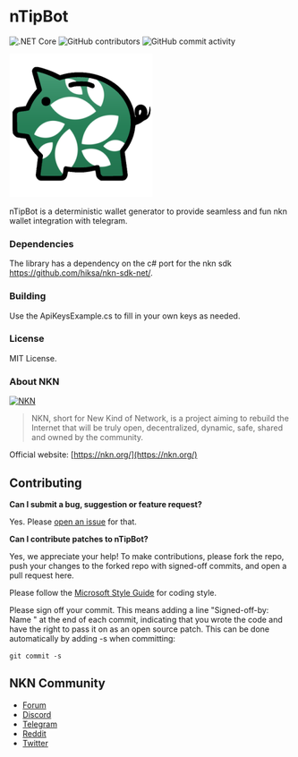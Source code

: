 # nTipBot
![.NET Core](https://github.com/rule110-io/nTipBot/workflows/.NET%20Core/badge.svg)
![GitHub contributors](https://img.shields.io/github/contributors/rule110-io/ntipBot)
![GitHub commit activity](https://img.shields.io/github/commit-activity/m/rule110-io/nTipBot)

![](https://github.com/rule110-io/nTipBot/blob/master/img/nTipBot256.png)

nTipBot is a deterministic wallet generator to provide seamless and fun nkn wallet integration with telegram.

### Dependencies
The library has a dependency on the c# port for the nkn sdk https://github.com/hiksa/nkn-sdk-net/.

### Building
Use the ApiKeysExample.cs to fill in your own keys as needed.

### License
MIT License.

### About NKN
[![NKN](https://github.com/nknorg/nkn/wiki/img/nkn_logo.png)](https://nkn.org)
> NKN, short for New Kind of Network, is a project aiming to rebuild the
> Internet that will be truly open, decentralized, dynamic, safe, shared and
> owned by the community.

Official website: [https://nkn.org/](https://nkn.org/)

## Contributing

**Can I submit a bug, suggestion or feature request?**

Yes. Please [open an issue](https://github.com/rule110-io/nTipBot/issues/new) for that.

**Can I contribute patches to nTipBot?**

Yes, we appreciate your help! To make contributions, please fork the repo, push
your changes to the forked repo with signed-off commits, and open a pull request
here.

Please follow the [Microsoft Style Guide](https://docs.microsoft.com/en-us/dotnet/csharp/programming-guide/inside-a-program/coding-conventions)
for coding style.

Please sign off your commit. This means adding a line "Signed-off-by: Name
<email>" at the end of each commit, indicating that you wrote the code and have
the right to pass it on as an open source patch. This can be done automatically
by adding -s when committing:

```shell
git commit -s
```

## NKN Community

* [Forum](https://forum.nkn.org/)
* [Discord](https://discord.gg/c7mTynX)
* [Telegram](https://t.me/nknorg)
* [Reddit](https://www.reddit.com/r/nknblockchain/)
* [Twitter](https://twitter.com/NKN_ORG)
